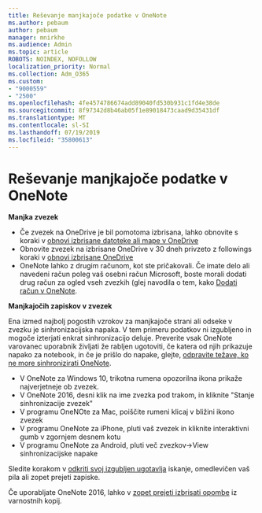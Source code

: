 ```yaml
---
title: Reševanje manjkajoče podatke v OneNote
ms.author: pebaum
author: pebaum
manager: mnirkhe
ms.audience: Admin
ms.topic: article
ROBOTS: NOINDEX, NOFOLLOW
localization_priority: Normal
ms.collection: Adm_O365
ms.custom:
- "9000559"
- "2500"
ms.openlocfilehash: 4fe4574786674add89040fd530b931c1fd4e38de
ms.sourcegitcommit: 8f97342d8b46ab05f1e89018473caad9d35431df
ms.translationtype: MT
ms.contentlocale: sl-SI
ms.lasthandoff: 07/19/2019
ms.locfileid: "35800613"
---
```

# <a name="resolving-missing-data-in-onenote"></a>Reševanje manjkajoče podatke v OneNote

**Manjka zvezek**

- Če zvezek na OneDrive je bil pomotoma izbrisana, lahko obnovite s koraki v [obnovi izbrisane datoteke ali mape v OneDrive](https://support.office.com/article/949ada80-0026-4db3-a953-c99083e6a84f)
- Obnovite zvezek na izbrisane OneDrive v 30 dneh privzeto z followings koraki v [obnovi izbrisane OneDrive](https://docs.microsoft.com/onedrive/restore-deleted-onedrive)
- OneNote lahko z drugim računom, kot ste pričakovali. Če imate delo ali navedeni račun poleg vaš osebni račun Microsoft, boste morali dodati drug račun za ogled vseh zvezkih (glej navodila o tem, kako [Dodati račun v OneNote](https://support.office.com/article/5afff855-54ee-47e4-a773-db048d4ac299).

**Manjkajočih zapiskov v zvezek**

Ena izmed najbolj pogostih vzrokov za manjkajoče strani ali odseke v zvezku je sinhronizacijska napaka. V tem primeru podatkov ni izgubljeno in mogoče izterjati enkrat sinhronizacijo deluje. Preverite vsak OneNote varovanec uporabnik življati že rabljen ugotoviti, če katera od njih prikazuje napako za notebook, in če je prišlo do napake, glejte, [odpravite težave, ko ne more sinhronizirati OneNote](https://support.office.com/article/299495ef-66d1-448f-90c1-b785a6968d45).

- V OneNote za Windows 10, trikotna rumena opozorilna ikona prikaže najverjetneje ob zvezek.
- V OneNote 2016, desni klik na ime zvezka pod trakom, in kliknite "Stanje sinhronizacije zvezek"
- V programu OneNOte za Mac, poiščite rumeni klicaj v bližini ikono zvezek
- V programu OneNote za iPhone, pluti vaš zvezek in kliknite interaktivni gumb v zgornjem desnem kotu
- V programu OneNote za Android, pluti več zvezkov->View sinhronizacijske napake

Sledite korakom v [odkriti svoj izgubljen ugotavlja](https://support.office.com/article/32cb2bd7-afe7-44d2-a711-398a88421287) iskanje, omedlevičen vaš pila ali zopet prejeti zapiske.

Če uporabljate OneNote 2016, lahko v [zopet prejeti izbrisati opombe](https://support.office.com/article/32ed1036-74fd-4c21-bc28-033a486e6b14) iz varnostnih kopij.